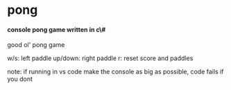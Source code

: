 # pong
<h4>console pong game written in c\#</h4>

good ol' pong game

w/s: left paddle
up/down: right paddle
r: reset score and paddles

note: if running in vs code make the console as big as possible, code fails if you dont
